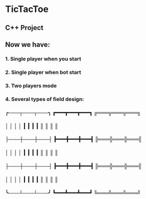 #  TicTacToe

## C++ Project

## Now we have:
### 1. Single player when you start
### 2. Single player when bot start 
### 3. Two players mode
### 4. Several types of field design:
###     ╭───┬───┬───╮   ┏━━━┳━━━┳━━━┓   ╔═══╦═══╦═══╗
###     │   │   │   │   ┃   ┃   ┃   ┃   ║   ║   ║   ║
###     ├───┼───┼───┤   ┣━━━╋━━━╋━━━┫   ╠═══╬═══╬═══╣
###     │   │   │   │   ┃   ┃   ┃   ┃   ║   ║   ║   ║
###     ├───┼───┼───┤   ┣━━━╋━━━╋━━━┫   ╠═══╬═══╬═══╣
###     │   │   │   │   ┃   ┃   ┃   ┃   ║   ║   ║   ║
###     ╰───┴───┴───╯   ┗━━━┻━━━┻━━━┛   ╚═══╩═══╩═══╝
    
